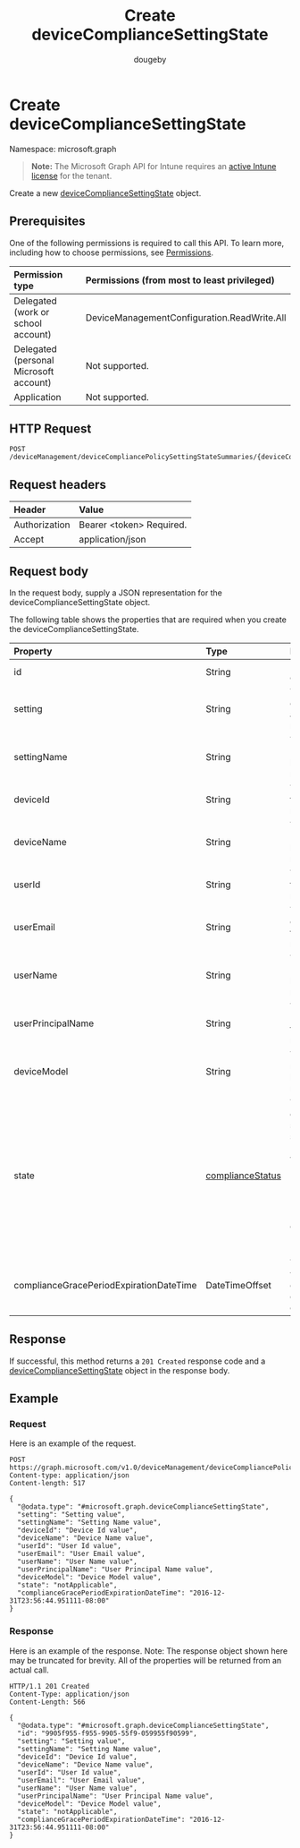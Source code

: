 ﻿---
title: "Create deviceComplianceSettingState"
description: "Create a new deviceComplianceSettingState object."
author: "dougeby"
localization_priority: Normal
ms.prod: "intune"
doc_type: apiPageType
---

# Create deviceComplianceSettingState

Namespace: microsoft.graph

> **Note:** The Microsoft Graph API for Intune requires an [active Intune license](https://go.microsoft.com/fwlink/?linkid=839381) for the tenant.

Create a new [deviceComplianceSettingState](../resources/intune-deviceconfig-devicecompliancesettingstate.md) object.

## Prerequisites

One of the following permissions is required to call this API. To learn more, including how to choose permissions, see [Permissions](/graph/permissions-reference).

| Permission type                        | Permissions (from most to least privileged) |
| :------------------------------------- | :------------------------------------------ |
| Delegated (work or school account)     | DeviceManagementConfiguration.ReadWrite.All |
| Delegated (personal Microsoft account) | Not supported.                              |
| Application                            | Not supported.                              |

## HTTP Request

<!-- {
  "blockType": "ignored"
}
-->

```http
POST /deviceManagement/deviceCompliancePolicySettingStateSummaries/{deviceCompliancePolicySettingStateSummaryId}/deviceComplianceSettingStates
```

## Request headers

| Header        | Value                          |
| :------------ | :----------------------------- |
| Authorization | Bearer &lt;token&gt; Required. |
| Accept        | application/json               |

## Request body

In the request body, supply a JSON representation for the deviceComplianceSettingState object.

The following table shows the properties that are required when you create the deviceComplianceSettingState.

| Property                                | Type                                                               | Description                                                                                                                                                          |
| :-------------------------------------- | :----------------------------------------------------------------- | :------------------------------------------------------------------------------------------------------------------------------------------------------------------- |
| id                                      | String                                                             | Key of the entity                                                                                                                                                    |
| setting                                 | String                                                             | The setting class name and property name.                                                                                                                            |
| settingName                             | String                                                             | The Setting Name that is being reported                                                                                                                              |
| deviceId                                | String                                                             | The Device Id that is being reported                                                                                                                                 |
| deviceName                              | String                                                             | The Device Name that is being reported                                                                                                                               |
| userId                                  | String                                                             | The user Id that is being reported                                                                                                                                   |
| userEmail                               | String                                                             | The User email address that is being reported                                                                                                                        |
| userName                                | String                                                             | The User Name that is being reported                                                                                                                                 |
| userPrincipalName                       | String                                                             | The User PrincipalName that is being reported                                                                                                                        |
| deviceModel                             | String                                                             | The device model that is being reported                                                                                                                              |
| state                                   | [complianceStatus](../resources/intune-shared-compliancestatus.md) | The compliance state of the setting. Possible values are: `unknown`, `notApplicable`, `compliant`, `remediated`, `nonCompliant`, `error`, `conflict`, `notAssigned`. |
| complianceGracePeriodExpirationDateTime | DateTimeOffset                                                     | The DateTime when device compliance grace period expires                                                                                                             |

## Response

If successful, this method returns a `201 Created` response code and a [deviceComplianceSettingState](../resources/intune-deviceconfig-devicecompliancesettingstate.md) object in the response body.

## Example

### Request

Here is an example of the request.

```http
POST https://graph.microsoft.com/v1.0/deviceManagement/deviceCompliancePolicySettingStateSummaries/{deviceCompliancePolicySettingStateSummaryId}/deviceComplianceSettingStates
Content-type: application/json
Content-length: 517

{
  "@odata.type": "#microsoft.graph.deviceComplianceSettingState",
  "setting": "Setting value",
  "settingName": "Setting Name value",
  "deviceId": "Device Id value",
  "deviceName": "Device Name value",
  "userId": "User Id value",
  "userEmail": "User Email value",
  "userName": "User Name value",
  "userPrincipalName": "User Principal Name value",
  "deviceModel": "Device Model value",
  "state": "notApplicable",
  "complianceGracePeriodExpirationDateTime": "2016-12-31T23:56:44.951111-08:00"
}
```

### Response

Here is an example of the response. Note: The response object shown here may be truncated for brevity. All of the properties will be returned from an actual call.

```http
HTTP/1.1 201 Created
Content-Type: application/json
Content-Length: 566

{
  "@odata.type": "#microsoft.graph.deviceComplianceSettingState",
  "id": "9905f955-f955-9905-55f9-059955f90599",
  "setting": "Setting value",
  "settingName": "Setting Name value",
  "deviceId": "Device Id value",
  "deviceName": "Device Name value",
  "userId": "User Id value",
  "userEmail": "User Email value",
  "userName": "User Name value",
  "userPrincipalName": "User Principal Name value",
  "deviceModel": "Device Model value",
  "state": "notApplicable",
  "complianceGracePeriodExpirationDateTime": "2016-12-31T23:56:44.951111-08:00"
}
```
